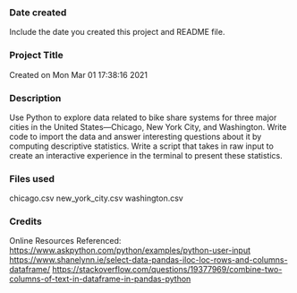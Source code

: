 ### Date created
Include the date you created this project and README file.

### Project Title
Created on Mon Mar 01 17:38:16 2021

### Description
Use Python to explore data related to bike share systems for three major cities in the United States—Chicago, New York City, and Washington. Write code to import the data and answer interesting questions about it by computing descriptive statistics. Write a script that takes in raw input to create an interactive experience in the terminal to present these statistics.

### Files used
chicago.csv
new_york_city.csv
washington.csv 


### Credits
Online Resources Referenced:
https://www.askpython.com/python/examples/python-user-input
https://www.shanelynn.ie/select-data-pandas-iloc-loc-rows-and-columns-dataframe/
https://stackoverflow.com/questions/19377969/combine-two-columns-of-text-in-dataframe-in-pandas-python
